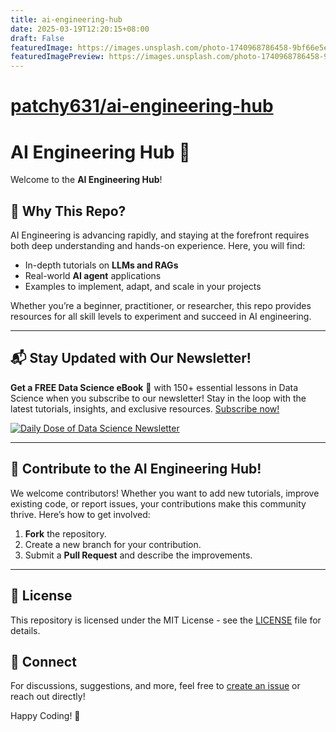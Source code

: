 ```yaml
---
title: ai-engineering-hub
date: 2025-03-19T12:20:15+08:00
draft: False
featuredImage: https://images.unsplash.com/photo-1740968786458-9bf66e5e0bb4?ixid=M3w0NjAwMjJ8MHwxfHJhbmRvbXx8fHx8fHx8fDE3NDIzNTc5OTl8&ixlib=rb-4.0.3
featuredImagePreview: https://images.unsplash.com/photo-1740968786458-9bf66e5e0bb4?ixid=M3w0NjAwMjJ8MHwxfHJhbmRvbXx8fHx8fHx8fDE3NDIzNTc5OTl8&ixlib=rb-4.0.3
---
```


# [patchy631/ai-engineering-hub](https://github.com/patchy631/ai-engineering-hub)

# AI Engineering Hub 🚀
Welcome to the **AI Engineering Hub**!

## 🌟 Why This Repo?
AI Engineering is advancing rapidly, and staying at the forefront requires both deep understanding and hands-on experience. Here, you will find:
- In-depth tutorials on **LLMs and RAGs**
- Real-world **AI agent** applications
- Examples to implement, adapt, and scale in your projects

Whether you’re a beginner, practitioner, or researcher, this repo provides resources for all skill levels to experiment and succeed in AI engineering.

---

## 📬 Stay Updated with Our Newsletter!
**Get a FREE Data Science eBook** 📖 with 150+ essential lessons in Data Science when you subscribe to our newsletter! Stay in the loop with the latest tutorials, insights, and exclusive resources. [Subscribe now!](https://join.dailydoseofds.com)

[![Daily Dose of Data Science Newsletter](https://github.com/patchy631/ai-engineering/blob/main/resources/join_ddods.png)](https://join.dailydoseofds.com)

---

## 📢 Contribute to the AI Engineering Hub!
We welcome contributors! Whether you want to add new tutorials, improve existing code, or report issues, your contributions make this community thrive. Here’s how to get involved:
1. **Fork** the repository.
2. Create a new branch for your contribution.
3. Submit a **Pull Request** and describe the improvements.

---

## 📜 License
This repository is licensed under the MIT License - see the [LICENSE](LICENSE) file for details.

## 💬 Connect
For discussions, suggestions, and more, feel free to [create an issue](https://github.com/patchy631/ai-engineering/issues) or reach out directly!

Happy Coding! 🎉
